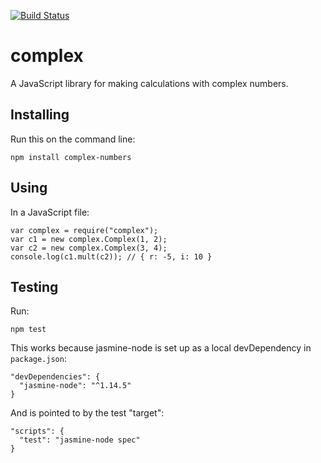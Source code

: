 [![Build Status](https://travis-ci.org/DonKarlssonSan/complex.svg?branch=master)](https://travis-ci.org/DonKarlssonSan/complex)

# complex
A JavaScript library for making calculations with complex numbers.

## Installing
Run this on the command line:

    npm install complex-numbers

## Using
In a JavaScript file:

    var complex = require("complex");
    var c1 = new complex.Complex(1, 2);
    var c2 = new complex.Complex(3, 4);
    console.log(c1.mult(c2)); // { r: -5, i: 10 } 

## Testing
Run:

    npm test

This works because jasmine-node is set up as a local devDependency in `package.json`:

    "devDependencies": {
      "jasmine-node": "^1.14.5"
    }
And is pointed to by the test "target":
 
    "scripts": {
      "test": "jasmine-node spec"
    }